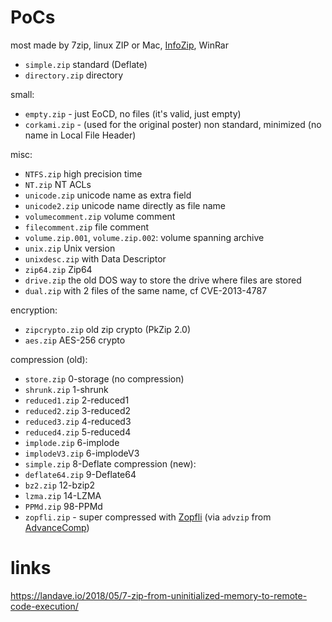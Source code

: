 # PoCs

most made by 7zip, linux ZIP or Mac, [InfoZip](ftp://ftp.info-zip.org/pub/infozip/win32/), WinRar

- `simple.zip` standard (Deflate)
 - `directory.zip` directory


small:
- `empty.zip` - just EoCD, no files (it's valid, just empty)
- `corkami.zip` - (used for the original poster) non standard, minimized (no name in Local File Header)

misc:
- `NTFS.zip` high precision time
- `NT.zip` NT ACLs
- `unicode.zip` unicode name as extra field
 - `unicode2.zip` unicode name directly as file name
- `volumecomment.zip` volume comment
 - `filecomment.zip` file comment
- `volume.zip.001`, `volume.zip.002`: volume spanning archive
- `unix.zip` Unix version
 - `unixdesc.zip` with Data Descriptor
- `zip64.zip` Zip64
- `drive.zip` the old DOS way to store the drive where files are stored
- `dual.zip` with 2 files of the same name, cf CVE-2013-4787

encryption:
- `zipcrypto.zip` old zip crypto (PkZip 2.0)
- `aes.zip` AES-256 crypto

compression (old):
- `store.zip` 0-storage (no compression)
- `shrunk.zip`  1-shrunk
- `reduced1.zip` 2-reduced1
- `reduced2.zip` 3-reduced2
- `reduced3.zip` 4-reduced3
- `reduced4.zip` 5-reduced4
- `implode.zip`  6-implode
 - `implodeV3.zip`  6-implodeV3
- `simple.zip` 8-Deflate
compression (new):
- `deflate64.zip` 9-Deflate64
- `bz2.zip` 12-bzip2
- `lzma.zip` 14-LZMA
- `PPMd.zip` 98-PPMd
- `zopfli.zip` - super compressed with [Zopfli](https://github.com/google/zopfli) (via `advzip` from [AdvanceComp](https://www.advancemame.it/comp-readme.html))


# links

https://landave.io/2018/05/7-zip-from-uninitialized-memory-to-remote-code-execution/
